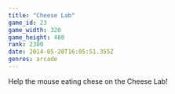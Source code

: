 ```yaml
---
title: "Cheese Lab"
game_id: 23
game_width: 320
game_height: 480
rank: 2300
date: 2014-05-28T16:05:51.355Z
genres: arcade
---
```

Help the mouse eating chese on the Cheese Lab!